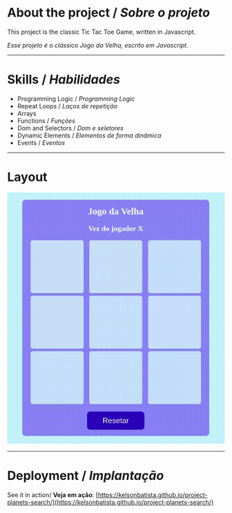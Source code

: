 # About the project / *Sobre o projeto*

This project is the classic Tic Tac Toe Game, written in Javascript.

*Esse projeto é o clássico Jogo da Velha, escrito em Javascript.*

---
# Skills / *Habilidades*

 - Programming Logic / *Programming Logic*
 - Repeat Loops / *Laços de repetição*
 - Arrays
 - Functions / *Funções*
 - Dom and Selectors / *Dom e seletores*
 - Dynamic Elements / *Elementos de forma dinâmica*
 - Events / *Eventos*

---
# Layout

<img src="intro.gif" alt="Tic Tac Toe Game" />

---
# Deployment / *Implantação*

See it in action/ **Veja em ação**: [https://kelsonbatista.github.io/project-planets-search/](https://kelsonbatista.github.io/project-planets-search/)
